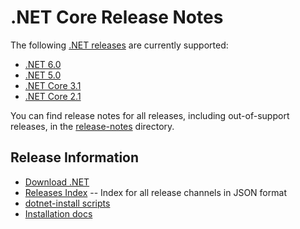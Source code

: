 # .NET Core Release Notes

The following [.NET releases](../releases.md) are currently supported:

* [.NET 6.0](6.0/README.md)
* [.NET 5.0](5.0/README.md)
* [.NET Core 3.1](3.1/README.md)
* [.NET Core 2.1](2.1/README.md)

You can find release notes for all releases, including out-of-support releases, in the [release-notes](.) directory.

## Release Information

* [Download .NET](https://dotnet.microsoft.com/download/dotnet)
* [Releases Index][releases-index.json] -- Index for all release channels in JSON format
* [dotnet-install scripts](https://docs.microsoft.com/dotnet/core/tools/dotnet-install-script)
* [Installation docs](https://docs.microsoft.com/dotnet/core/install/)

[releases-index.json]: https://dotnetcli.blob.core.windows.net/dotnet/release-metadata/releases-index.json
